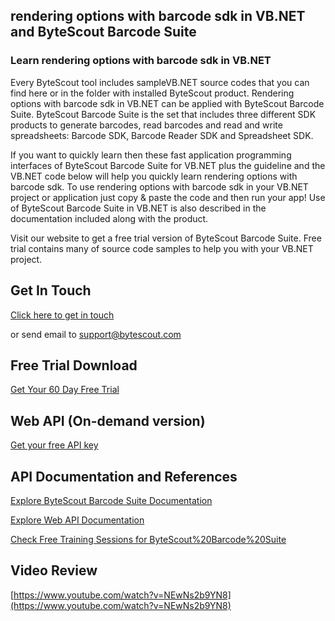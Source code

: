 ## rendering options with barcode sdk in VB.NET and ByteScout Barcode Suite

### Learn rendering options with barcode sdk in VB.NET

Every ByteScout tool includes sampleVB.NET source codes that you can find here or in the folder with installed ByteScout product. Rendering options with barcode sdk in VB.NET can be applied with ByteScout Barcode Suite. ByteScout Barcode Suite is the set that includes three different SDK products to generate barcodes, read barcodes and read and write spreadsheets: Barcode SDK, Barcode Reader SDK and Spreadsheet SDK.

If you want to quickly learn then these fast application programming interfaces of ByteScout Barcode Suite for VB.NET plus the guideline and the VB.NET code below will help you quickly learn rendering options with barcode sdk. To use rendering options with barcode sdk in your VB.NET project or application just copy & paste the code and then run your app! Use of ByteScout Barcode Suite in VB.NET is also described in the documentation included along with the product.

Visit our website to get a free trial version of ByteScout Barcode Suite. Free trial contains many of source code samples to help you with your VB.NET project.

## Get In Touch

[Click here to get in touch](https://bytescout.zendesk.com/hc/en-us/requests/new?subject=ByteScout%20Barcode%20Suite%20Question)

or send email to [support@bytescout.com](mailto:support@bytescout.com?subject=ByteScout%20Barcode%20Suite%20Question) 

## Free Trial Download

[Get Your 60 Day Free Trial](https://bytescout.com/download/web-installer?utm_source=github-readme)

## Web API (On-demand version)

[Get your free API key](https://pdf.co/documentation/api?utm_source=github-readme)

## API Documentation and References

[Explore ByteScout Barcode Suite Documentation](https://bytescout.com/documentation/index.html?utm_source=github-readme)

[Explore Web API Documentation](https://pdf.co/documentation/api?utm_source=github-readme)

[Check Free Training Sessions for ByteScout%20Barcode%20Suite](https://academy.bytescout.com/)

## Video Review

[https://www.youtube.com/watch?v=NEwNs2b9YN8](https://www.youtube.com/watch?v=NEwNs2b9YN8)